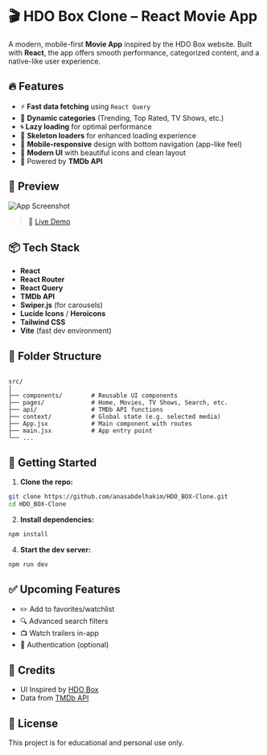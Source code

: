 
# 🎬 HDO Box Clone – React Movie App

A modern, mobile-first **Movie App** inspired by the HDO Box website. Built with **React**, the app offers smooth performance, categorized content, and a native-like user experience.

## 🔥 Features

- ⚡ **Fast data fetching** using `React Query`
- 🧠 **Dynamic categories** (Trending, Top Rated, TV Shows, etc.)
- 🌀 **Lazy loading** for optimal performance
- 🧊 **Skeleton loaders** for enhanced loading experience
- 📱 **Mobile-responsive** design with bottom navigation (app-like feel)
- 🎨 **Modern UI** with beautiful icons and clean layout
- 🚀 Powered by **TMDb API**

## 📱 Preview

![App Screenshot](link-to-your-screenshot-or-demo.gif)

> 🔗 [Live Demo](https://hdo-box-clone.vercel.app/)

## 📦 Tech Stack

- **React**
- **React Router**
- **React Query**
- **TMDb API**
- **Swiper.js** (for carousels)
- **Lucide Icons** / **Heroicons**
- **Tailwind CSS**
- **Vite** (fast dev environment)

## 🚧 Folder Structure

```

src/
│
├── components/        # Reusable UI components
├── pages/             # Home, Movies, TV Shows, Search, etc.
├── api/               # TMDb API functions
├── context/           # Global state (e.g. selected media)
├── App.jsx            # Main component with routes
├── main.jsx           # App entry point
└── ...

````

## 🚀 Getting Started

1. **Clone the repo:**

```bash
git clone https://github.com/anasabdelhakim/HDO_BOX-Clone.git
cd HDO_BOX-Clone
````

2. **Install dependencies:**

```bash
npm install
```


4. **Start the dev server:**

```bash
npm run dev
```

## ✅ Upcoming Features

* ✏️ Add to favorites/watchlist
* 🔍 Advanced search filters
* 📺 Watch trailers in-app
* 🔐 Authentication (optional)

## 🙌 Credits

* UI Inspired by [HDO Box](https://hdobox.tv/)
* Data from [TMDb API](https://www.themoviedb.org/documentation/api)

## 📄 License

This project is for educational and personal use only.



